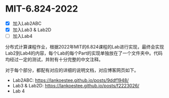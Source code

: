 # MIT-6.824-2022

- [x] 加入Lab2ABC
- [x] 加入Lab3 & Lab2D
- [ ] 加入Lab4

分布式计算课程作业，根据2022年MIT的6.824课程的Lab进行实现，最终会实现Lab2到Lab4的内容，每个Lab的每个Part的实现单独放在了一个文件夹中。代码均经过一定的测试，并附有十分完整的中文注释。

对于每个部分，都配有对应的详细的说明文档，对应博客网页如下。

- Lab2ABC: https://lankoestee.github.io/posts/9ddf1948/
- Lab3 & Lab2D: https://lankoestee.github.io/posts/f2223026/
- Lab 4